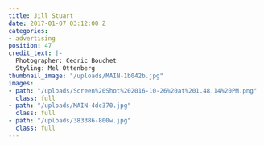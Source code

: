 ```yaml
---
title: Jill Stuart
date: 2017-01-07 03:12:00 Z
categories:
- advertising
position: 47
credit_text: |-
  Photographer: Cedric Bouchet
  Styling: Mel Ottenberg
thumbnail_image: "/uploads/MAIN-1b042b.jpg"
images:
- path: "/uploads/Screen%20Shot%202016-10-26%20at%201.48.14%20PM.png"
  class: full
- path: "/uploads/MAIN-4dc370.jpg"
  class: full
- path: "/uploads/383386-800w.jpg"
  class: full
---
```


